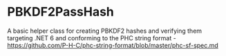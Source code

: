 # PBKDF2PassHash
A basic helper class for creating PBKDF2 hashes and verifying them targeting .NET 6 and conforming to the PHC string format - https://github.com/P-H-C/phc-string-format/blob/master/phc-sf-spec.md 
